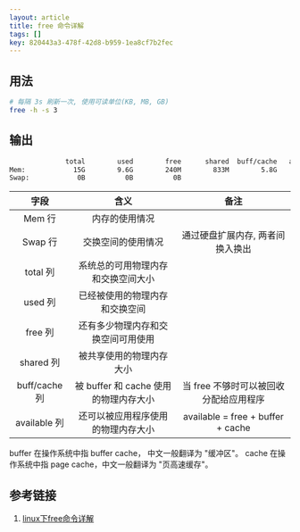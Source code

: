 ```yaml
---
layout: article
title: free 命令详解
tags: []
key: 820443a3-478f-42d8-b959-1ea8cf7b2fec
---
```


<!--more-->

## 用法

```bash
# 每隔 3s 刷新一次, 使用可读单位(KB, MB, GB)
free -h -s 3
```

## 输出

```bash
              total        used        free      shared  buff/cache   available
Mem:            15G        9.6G        240M        833M        5.8G        4.9G
Swap:            0B          0B          0B
```

|     字段      |                 含义                  |                  备注                  |
| :-----------: | :-----------------------------------: | :------------------------------------: |
|    Mem 行     |            内存的使用情况             |                                        |
|    Swap 行    |          交换空间的使用情况           |    通过硬盘扩展内存, 两者间换入换出    |
|   total 列    |  系统总的可用物理内存和交换空间大小   |                                        |
|    used 列    |    已经被使用的物理内存和交换空间     |                                        |
|    free 列    |  还有多少物理内存和交换空间可用使用   |                                        |
|   shared 列   |       被共享使用的物理内存大小        |                                        |
| buff/cache 列 | 被 buffer 和 cache 使用的物理内存大小 | 当 free 不够时可以被回收分配给应用程序 |
| available 列  |  还可以被应用程序使用的物理内存大小   |   available  = free + buffer + cache   |

buffer 在操作系统中指 buffer cache， 中文一般翻译为 "缓冲区"。
cache 在操作系统中指 page cache，中文一般翻译为 "页高速缓存"。

## 参考链接

1. [linux下free命令详解](https://www.cnblogs.com/ultranms/p/9254160.html)
